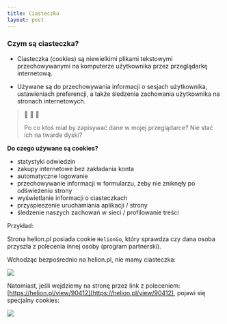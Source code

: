 ```yaml
---
title: Ciasteczka
layout: post
---
```


### Czym są ciasteczka?

* Ciasteczka (cookies) są niewielkimi plikami tekstowymi przechowywanymi na komputerze użytkownika przez przeglądarkę internetową.

* Używane są do przechowywania informacji o sesjach użytkownika, ustawieniach preferencji, a także śledzenia zachowania użytkownika na stronach internetowych.

>
> 🤔 🤔 🤔
>
> Po co ktoś miał by zapisywać dane w mojej przeglądarce?
> Nie stać ich na twarde dyski?
>
>  


**Do czego używane są cookies?**

* statystyki odwiedzin
* zakupy internetowe bez zakładania konta
* automatyczne logowanie
* przechowywanie informacji w formularzu, żeby nie zniknęły po odświeżeniu strony
* wyświetlanie informacji o ciasteczkach
* przyspieszenie uruchamiania aplikacji / strony
* śledzenie naszych zachowań w sieci / profilowanie treści

Przykład:

Strona helion.pl posiada cookie `HelionGo`, który sprawdza czy dana osoba przyszła z polecenia innej osoby (program partnerski).

Wchodząc bezpośrednio na helion.pl, nie mamy ciasteczka:

![](/cookies/assets/helion-bez-cookie.png)


Natomiast, jeśli wejdziemy na stronę przez link z poleceniem: [https://helion.pl/view/90412](https://helion.pl/view/90412), pojawi się specjalny cookies:

![](/cookies/assets/helion-cookie.png)

